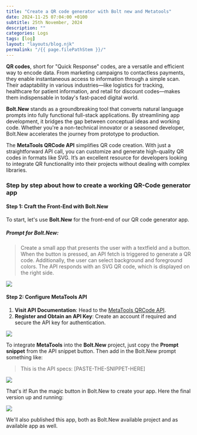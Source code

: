 ```yaml
---
title: "Create a QR code generator with Bolt new and Metatools"
date: 2024-11-25 07:04:00 +0100
subtitle: 25th November, 2024
description: ""
categories: Logs
tags: [log]
layout: "layouts/blog.njk"
permalink: "/{{ page.filePathStem }}/"
---
```




**QR codes**, short for "Quick Response" codes, are a versatile and efficient way to encode data. From marketing campaigns to contactless payments, they enable instantaneous access to information through a simple scan. Their adaptability in various industries—like logistics for tracking, healthcare for patient information, and retail for discount codes—makes them indispensable in today's fast-paced digital world.

**Bolt.New** stands as a groundbreaking tool that converts natural language prompts into fully functional full-stack applications. By streamlining app development, it bridges the gap between conceptual ideas and working code. Whether you're a non-technical innovator or a seasoned developer, Bolt.New accelerates the journey from prototype to production.

The **MetaTools QRCode API** simplifies QR code creation. With just a straightforward API call, you can customize and generate high-quality QR codes in formats like SVG. It’s an excellent resource for developers looking to integrate QR functionality into their projects without dealing with complex libraries.



### Step by step about how to create a working QR-Code generator app

#### Step 1: Craft the Front-End with Bolt.New

To start, let's use **Bolt.New** for the front-end of our QR code generator app.

##### Prompt for Bolt.New:

> Create a small app that presents the user with a textfield and a button. When the button is pressed, an API fetch is triggered to generate a QR code. Additionally, the user can select background and foreground colors. The API responds with an SVG QR code, which is displayed on the right side.

![](/assets/blog/create-a-qr-code-generator-with-bolt-new-and-metatools/02.png)

#### Step 2: Configure MetaTools API

1. **Visit API Documentation**: Head to the [MetaTools QRCode API](https://metatools.eloquentops.com/qrcode).
2. **Register and Obtain an API Key**: Create an account if required and secure the API key for authentication.

![](/assets/blog/create-a-qr-code-generator-with-bolt-new-and-metatools/01.png)

To integrate **MetaTools** into the **Bolt.New** project, just copy the **Prompt snippet** from the API snippet button. Then add in the Bolt.New prompt something like:

> This is the API specs: [PASTE-THE-SNIPPET-HERE]

![](/assets/blog/create-a-qr-code-generator-with-bolt-new-and-metatools/03.png)

That's it! Run the magic button in Bolt.New to create your app. Here the final version up and running:

![](/assets/blog/create-a-qr-code-generator-with-bolt-new-and-metatools/04.png)



We'll also published this app, both as Bolt.New available project and as available app as well.

